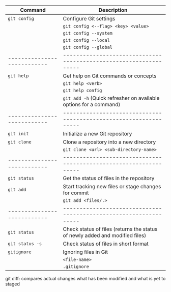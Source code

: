 | Command                     | Description                                                                  |
| --------------------------- | ---------------------------------------------------------------------------- |
| `git config`                | Configure Git settings                                                       |
|                             | `git config <--flag> <key> <value>`                                          |
|                             | `git config --system`                                                        |
|                             | `git config --local`                                                         |
|                             | `git config --global`                                                        |
| --------------------------- | -----------------------------------------------------------------            |
| `git help`                  | Get help on Git commands or concepts                                         |
|                             | `git help <verb>`                                                            |
|                             | `git help config`                                                            |
|                             | `git add -h` (Quick refresher on available options for a command)            |
| --------------------------- | -----------------------------------------------------------------            |
| `git init`                  | Initialize a new Git repository                                              |
| `git clone`                 | Clone a repository into a new directory                                      |
|                             | `git clone <url> <sub-directory-name>`                                       |
| --------------------------- | -----------------------------------------------------------------            |
| `git status`                | Get the status of files in the repository                                    |
| `git add`                   | Start tracking new files or stage changes for commit                         |
|                             | `git add <files/.>`                                                          |
| --------------------------- | -----------------------------------------------------------------            |
| `git status`                | Check status of files (returns the status of newly added and modified files) |
| `git status -s`             | Check status of files in short format                                        |
| `gitignore`                 | Ignoring files in Git                                                        |
|                             | `<file-name>`                                                                |
|                             | `.gitignore`                                                                 |

git diff: compares actual changes what has been modified and what is yet to staged

